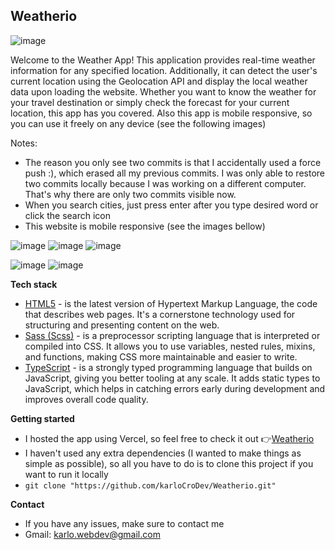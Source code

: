 ## Weatherio

![image](https://github.com/karloCroDev/Weatherio/assets/117281346/1003d784-a846-4a28-8da9-d19a5a242b03)


Welcome to the Weather App! This application provides real-time weather information for any specified location. Additionally, it can detect the user's current location using the Geolocation API and display the local weather data upon loading the website. Whether you want to know the weather for your travel destination or simply check the forecast for your current location, this app has you covered.
Also this app is mobile responsive, so you can use it freely on any device (see the following images)

Notes: 
- The reason you only see two commits is that I accidentally used a force push :), which erased all my previous commits. I was only able to restore two commits locally because I was working on a different computer. That's why there are only two commits visible now.
- When you search cities, just press enter after you type desired word or click the search icon 
- This website is mobile responsive (see the images bellow)

![image](https://github.com/karloCroDev/Weatherio/assets/117281346/709050a2-3014-4a0c-a190-2015ed6244d8)
![image](https://github.com/karloCroDev/Weatherio/assets/117281346/c7dfa1cd-cd62-4b76-9d29-d85d10ee3351)
![image](https://github.com/karloCroDev/Weatherio/assets/117281346/02fc8e07-f456-4ee4-b83d-b246508da2ec)

![image](https://github.com/karloCroDev/Weatherio/assets/117281346/0a2bfe56-6289-41e9-967f-9f44fe01d6b6)
![image](https://github.com/karloCroDev/Weatherio/assets/117281346/99773100-3aed-48c0-b637-c45d3153f194)



**Tech stack**
 - [HTML5](https://en.wikipedia.org/wiki/HTML)  - is the latest version of Hypertext Markup Language, the code that describes web pages. It's a cornerstone technology used for structuring and presenting content on the web.
- [Sass (Scss)](https://sass-lang.com/)  - is a preprocessor scripting language that is interpreted or compiled into CSS. It allows you to use variables, nested rules, mixins, and functions, making CSS more maintainable and easier to write.
- [TypeScript](https://www.typescriptlang.org/)  - is a strongly typed programming language that builds on JavaScript, giving you better tooling at any scale. It adds static types to JavaScript, which helps in catching errors early during development and improves overall code quality.

**Getting started**
 - I hosted the app using Vercel, so feel free to check it out  👉[Weatherio](https://weather-rnb3wge5m-karlos-projects-42cba8bf.vercel.app/)
 - I haven't used any extra dependencies (I wanted to make things as simple as possible), so all you have to do is to clone this project if you want to run it locally 
 - `git clone "https://github.com/karloCroDev/Weatherio.git"`

**Contact**
-   If you have any issues, make sure to contact me
-   Gmail:  karlo.webdev@gmail.com
